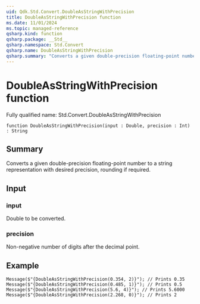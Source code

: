 ```yaml
---
uid: Qdk.Std.Convert.DoubleAsStringWithPrecision
title: DoubleAsStringWithPrecision function
ms.date: 11/01/2024
ms.topic: managed-reference
qsharp.kind: function
qsharp.package: __Std__
qsharp.namespace: Std.Convert
qsharp.name: DoubleAsStringWithPrecision
qsharp.summary: "Converts a given double-precision floating-point number to a string representation with desired precision, rounding if required."
---
```


# DoubleAsStringWithPrecision function

Fully qualified name: Std.Convert.DoubleAsStringWithPrecision

```qsharp
function DoubleAsStringWithPrecision(input : Double, precision : Int) : String
```

## Summary
Converts a given double-precision floating-point number to a string representation with desired precision, rounding if required.

## Input
### input
Double to be converted.
### precision
Non-negative number of digits after the decimal point.

## Example
```qsharp
Message($"{DoubleAsStringWithPrecision(0.354, 2)}"); // Prints 0.35
Message($"{DoubleAsStringWithPrecision(0.485, 1)}"); // Prints 0.5
Message($"{DoubleAsStringWithPrecision(5.6, 4)}"); // Prints 5.6000
Message($"{DoubleAsStringWithPrecision(2.268, 0)}"); // Prints 2
```
